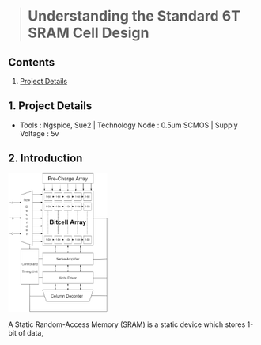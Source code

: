 > # Understanding the Standard 6T SRAM Cell Design
## Contents
1. [Project Details](#1-Project-Details)
## 1. Project Details
- Tools : Ngspice, Sue2 | Technology Node : 0.5um SCMOS | Supply Voltage : 5v
## 2. Introduction
<img src="https://github.com/Khadgaray/6T_SRAM/blob/main/Images/6T_SRAM_Architecture.png" width="200" hight="500" />

A Static Random-Access Memory (SRAM) is a static device which stores 1-bit of data,
